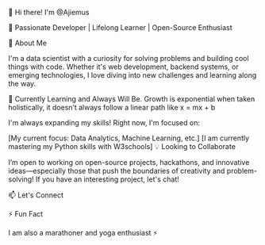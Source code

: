 
👋 Hi there! I'm @Ajiemus

🚀 Passionate Developer | Lifelong Learner | Open-Source Enthusiast

👀 About Me

I'm a data scientist with a curiosity for solving problems and building cool things with code. Whether it's web development, backend systems, or emerging technologies, I love diving into new challenges and learning along the way.

🌱 Currently Learning and Always Will Be. Growth is exponential when taken holistically, it doesn’t always follow a linear path like x = mx + b

I'm always expanding my skills! Right now, I'm focused on:

[My current focus: Data Analytics, Machine Learning, etc.]
[I am currently mastering my Python skills with W3schools]
💡 Looking to Collaborate

I’m open to working on open-source projects, hackathons, and innovative ideas—especially those that push the boundaries of creativity and problem-solving! If you have an interesting project, let's chat!

📫 Let's Connect


⚡ Fun Fact

I am also a marathoner and yoga enthusiast ⚡
